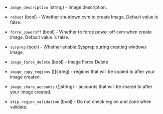 <!-- Code generated from the comments of the TencentCloudImageConfig struct in builder/tencentcloud/cvm/image_config.go; DO NOT EDIT MANUALLY -->

-   `image_description` (string) - Image description.

-   `reboot` (bool) - Whether shutdown cvm to create Image. Default value is
false.

-   `force_poweroff` (bool) - Whether to force power off cvm when create image.
Default value is false.

-   `sysprep` (bool) - Whether enable Sysprep during creating windows image.

-   `image_force_delete` (bool) - Image Force Delete
-   `image_copy_regions` ([]string) - regions that will be copied to after
your image created.

-   `image_share_accounts` ([]string) - accounts that will be shared to
after your image created.

-   `skip_region_validation` (bool) - Do not check region and zone when validate.
